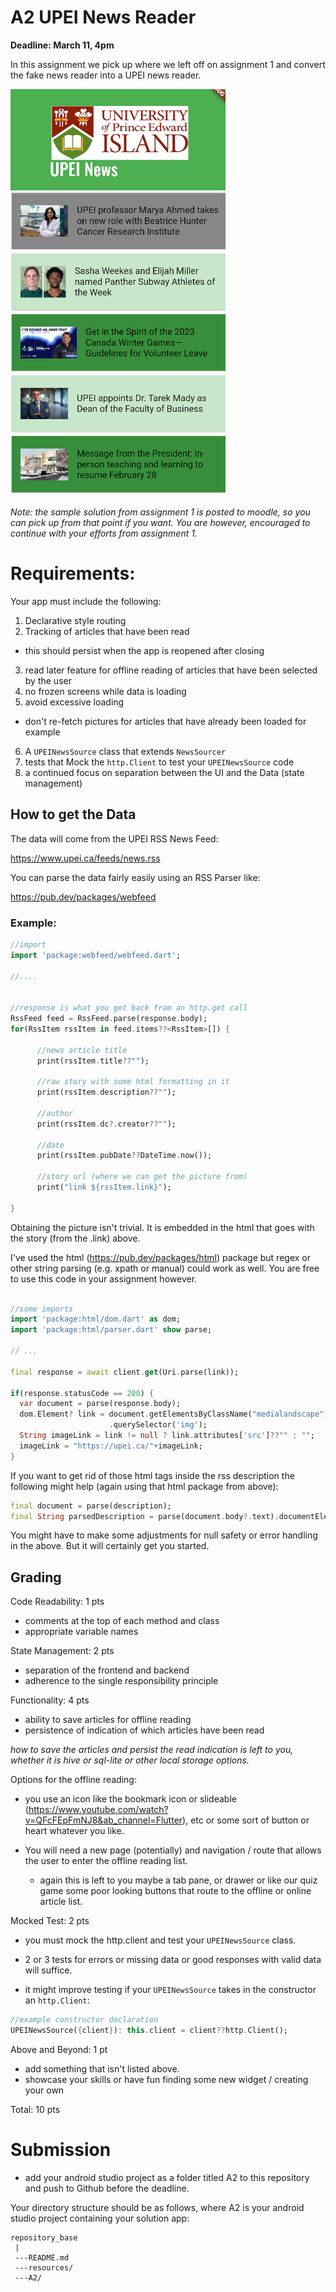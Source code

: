 # A2 UPEI News Reader

**Deadline: March 11, 4pm**

In this assignment we pick up where we left off on assignment 1 and convert the fake news reader into a UPEI news reader.

![example app](resources/example.png)

*Note: the sample solution from assignment 1 is posted to moodle, so you can pick up from that point if you want. You are however, encouraged to continue with your efforts from assignment 1.*

# Requirements:

Your app must include the following:

1. Declarative style routing
2. Tracking of articles that have been read
  - this should persist when the app is reopened after closing
3. read later feature for offline reading of articles that have been selected by the user
4. no frozen screens while data is loading
5. avoid excessive loading
  - don't re-fetch pictures for articles that have already been loaded for example
6. A `UPEINewsSource` class that extends `NewsSourcer`
7. tests that Mock the `http.Client` to test your `UPEINewsSource` code
8. a continued focus on separation between the UI and the Data (state management)

## How to get the Data

The data will come from the UPEI RSS News Feed:

https://www.upei.ca/feeds/news.rss

You can parse the data fairly easily using an RSS Parser like:

https://pub.dev/packages/webfeed

### Example:

```dart
//import
import 'package:webfeed/webfeed.dart';

//....


//response is what you get back from an http.get call
RssFeed feed = RssFeed.parse(response.body);
for(RssItem rssItem in feed.items??<RssItem>[]) {

      //news article title
      print(rssItem.title??"");

      //raw story with some html formatting in it
      print(rssItem.description??"");

      //author
      print(rssItem.dc?.creator??"");

      //date
      print(rssItem.pubDate??DateTime.now());

      //story url (where we can get the picture from)
      print("link ${rssItem.link}");

}
```

Obtaining the picture isn't trivial. It is embedded in the html that goes with the story (from the .link) above.

I've used the html (https://pub.dev/packages/html) package but regex or other string parsing (e.g. xpath or manual) could work as well. You are free to use this code in your assignment however.

```dart

//some imports
import 'package:html/dom.dart' as dom;
import 'package:html/parser.dart' show parse;

// ...

final response = await client.get(Uri.parse(link));

if(response.statusCode == 200) {
  var document = parse(response.body);
  dom.Element? link = document.getElementsByClassName("medialandscape")[0]
                      .querySelector('img');
  String imageLink = link != null ? link.attributes['src']??"" : "";
  imageLink = "https://upei.ca/"+imageLink;
}
```

If you want to get rid of those html tags inside the rss description the following might help (again using that html package from above):

```dart
final document = parse(description);
final String parsedDescription = parse(document.body?.text).documentElement?.text??"";
```

You might have to make some adjustments for null safety or error handling in the above. But it will certainly get you started.

## Grading

Code Readability: 1 pts

- comments at the top of each method and class
- appropriate variable names

State Management: 2 pts

- separation of the frontend and backend
- adherence to the single responsibility principle

Functionality: 4 pts

- ability to save articles for offline reading
- persistence of indication of which articles have been read

*how to save the articles and persist the read indication is left to you, whether it is hive or sql-lite or other local storage options.*

Options for the offline reading:
- you use an icon like the bookmark icon or slideable (https://www.youtube.com/watch?v=QFcFEpFmNJ8&ab_channel=Flutter), etc or some sort of button or heart whatever you like.

- You will need a new page (potentially) and navigation / route that allows the user to enter the offline reading list.

  - again this is left to you maybe a tab pane, or drawer or like our quiz game some poor looking buttons that route to the offline or online article list.

Mocked Test: 2 pts

- you must mock the http.client and test your `UPEINewsSource` class.

- 2 or 3 tests for errors or missing data or good responses with valid data will suffice.

- it might improve testing if your `UPEINewsSource` takes in the constructor an `http.Client`:

```dart
//example constructor declaration
UPEINewsSource({client}): this.client = client??http.Client();
```

Above and Beyond: 1 pt

- add something that isn't listed above.
- showcase your skills or have fun finding some new widget / creating your own


Total: 10 pts


# Submission

- add your android studio project as a folder titled A2 to this repository and push to Github before the deadline.

Your directory structure should be as follows, where A2 is your android studio project containing your solution app:

```ascii  
repository_base
 |
 ---README.md
 ---resources/
 ---A2/
```
